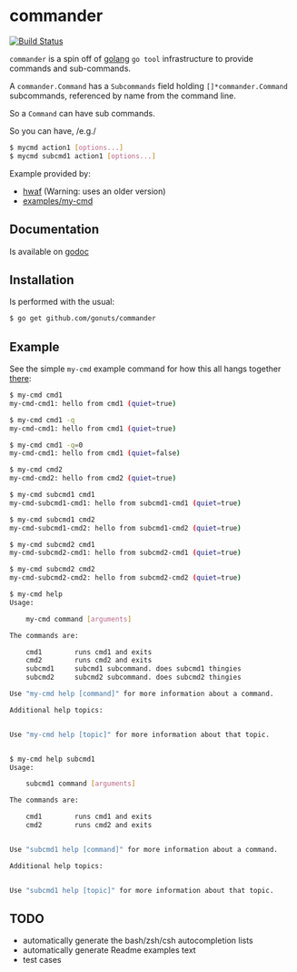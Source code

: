 commander
============

[![Build Status](https://drone.io/github.com/gonuts/commander/status.png)](https://drone.io/github.com/gonuts/commander/latest)

``commander`` is a spin off of [golang](http://golang.org) ``go tool`` infrastructure to provide commands and sub-commands.

A ``commander.Command`` has a ``Subcommands`` field holding ``[]*commander.Command`` subcommands, referenced by name from the command line.

So a ``Command`` can have sub commands.

So you can have, /e.g./
```sh
$ mycmd action1 [options...]
$ mycmd subcmd1 action1 [options...]
```

Example provided by:
- [hwaf](https://github.com/mana-fwk/hwaf) (Warning: uses an older version)
- [examples/my-cmd](examples/my-cmd)

## Documentation
Is available on [godoc](http://godoc.org/github.com/gonuts/commander)

## Installation
Is performed with the usual:
```sh
$ go get github.com/gonuts/commander
```

## Example

See the simple ``my-cmd`` example command for how this all hangs
together [there](http://github.com/gonuts/commander/blob/master/examples/my-cmd/main.go):

```sh
$ my-cmd cmd1
my-cmd-cmd1: hello from cmd1 (quiet=true)

$ my-cmd cmd1 -q
my-cmd-cmd1: hello from cmd1 (quiet=true)

$ my-cmd cmd1 -q=0
my-cmd-cmd1: hello from cmd1 (quiet=false)

$ my-cmd cmd2
my-cmd-cmd2: hello from cmd2 (quiet=true)

$ my-cmd subcmd1 cmd1
my-cmd-subcmd1-cmd1: hello from subcmd1-cmd1 (quiet=true)

$ my-cmd subcmd1 cmd2
my-cmd-subcmd1-cmd2: hello from subcmd1-cmd2 (quiet=true)

$ my-cmd subcmd2 cmd1
my-cmd-subcmd2-cmd1: hello from subcmd2-cmd1 (quiet=true)

$ my-cmd subcmd2 cmd2
my-cmd-subcmd2-cmd2: hello from subcmd2-cmd2 (quiet=true)

$ my-cmd help
Usage:

	my-cmd command [arguments]

The commands are:

    cmd1        runs cmd1 and exits
    cmd2        runs cmd2 and exits
    subcmd1     subcmd1 subcommand. does subcmd1 thingies
    subcmd2     subcmd2 subcommand. does subcmd2 thingies

Use "my-cmd help [command]" for more information about a command.

Additional help topics:


Use "my-cmd help [topic]" for more information about that topic.


$ my-cmd help subcmd1
Usage:

	subcmd1 command [arguments]

The commands are:

    cmd1        runs cmd1 and exits
    cmd2        runs cmd2 and exits


Use "subcmd1 help [command]" for more information about a command.

Additional help topics:


Use "subcmd1 help [topic]" for more information about that topic.

```


## TODO

- automatically generate the bash/zsh/csh autocompletion lists
- automatically generate Readme examples text
- test cases

